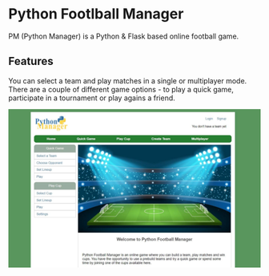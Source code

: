 # Python Footlball Manager

PM (Python Manager) is a Python & Flask based online football game.

## Features
You can select a team and play matches in a single or multiplayer mode.
There are a couple of different game options - to play a quick game, participate in a tournament or play agains a friend.


![FM preview](static/images/fm-preview.jpg)
